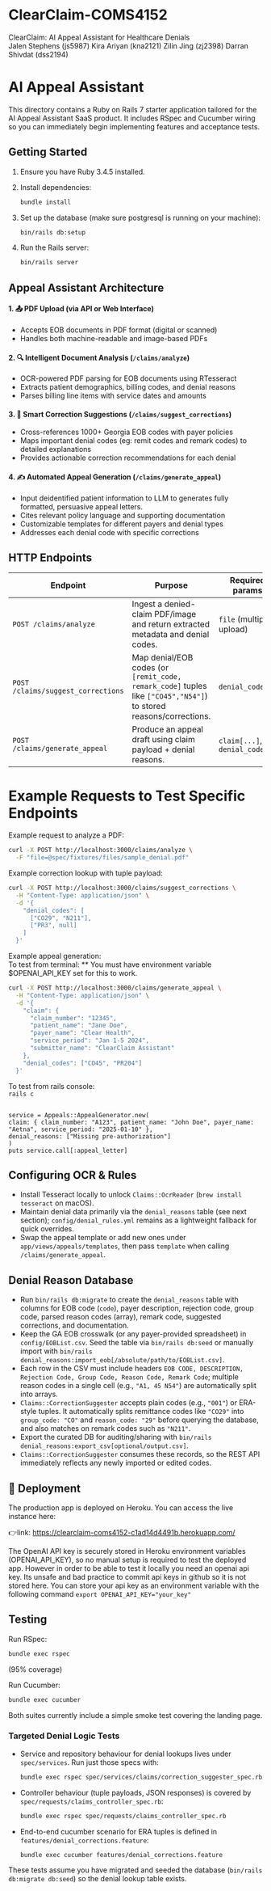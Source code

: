 # ClearClaim-COMS4152
ClearClaim: AI Appeal Assistant for Healthcare Denials  
Jalen Stephens (js5987)
Kira Ariyan (kna2121)
Zilin Jing (zj2398)
Darran Shivdat (dss2194)

# AI Appeal Assistant

This directory contains a Ruby on Rails 7 starter application tailored for the AI Appeal Assistant SaaS product. It includes RSpec and Cucumber wiring so you can immediately begin implementing features and acceptance tests.

## Getting Started

1. Ensure you have Ruby 3.4.5 installed.
2. Install dependencies:

   ```bash
   bundle install
   ```

3. Set up the database (make sure postgresql is running on your machine):

   ```bash
   bin/rails db:setup
   ```

4. Run the Rails server:

   ```bash
   bin/rails server
   ```

## Appeal Assistant Architecture

#### 1. 📤 **PDF Upload** (via API or Web Interface)
   - Accepts EOB documents in PDF format (digital or scanned)
   - Handles both machine-readable and image-based PDFs

#### 2. 🔍 **Intelligent Document Analysis** (`/claims/analyze`)
   - OCR-powered PDF parsing for EOB documents using RTesseract
   - Extracts patient demographics, billing codes, and denial reasons
   - Parses billing line items with service dates and amounts

#### 3. 🎯 **Smart Correction Suggestions** (`/claims/suggest_corrections`)
   - Cross-references 1000+ Georgia EOB codes with payer policies
   - Maps important denial codes (eg: remit codes and remark codes) to detailed explanations
   - Provides actionable correction recommendations for each denial

#### 4. ✍️ **Automated Appeal Generation** (`/claims/generate_appeal`)
   - Input deidentified patient information to LLM to generates fully formatted, persuasive appeal letters.
   - Cites relevant policy language and supporting documentation
   - Customizable templates for different payers and denial types
   - Addresses each denial code with specific corrections


<!-- - **Document intake** – `Claims::DocumentAnalyzer` routes uploads to `Claims::PdfAnalyzer` (pdf-reader/combine_pdf) or `Claims::OcrReader` (rtesseract) for text extraction.
- **Rule mapping** – `DenialRules::Repository` reads from the `denial_reasons` table (populated via `config/EOBList.csv`) and falls back to `config/denial_rules.yml` so payer logic can change without redeploys.
- **Appeal Generating** – `Appeals::AppealGenerator` queries gpt-4o-mini using an openai api key and generates appeal letters for denied claims. It takes in specific information about the case to write a strong appeal letter.
- **Storage targets** – PostgreSQL remains the system of record for claims/denials; ActiveStorage (with S3/GCS/Azure) should store original PDFs and generated appeals once wired up.
- **Async/AI** – Sidekiq is included so heavy OCR, PDF builds, or LLM calls can move to background jobs in future iterations. -->

## HTTP Endpoints

| Endpoint | Purpose | Required params |
| --- | --- | --- |
| `POST /claims/analyze` | Ingest a denied-claim PDF/image and return extracted metadata and denial codes. | `file` (multipart upload) |
| `POST /claims/suggest_corrections` | Map denial/EOB codes (or `[remit_code, remark_code]` tuples like `["CO45","N54"]`) to stored reasons/corrections. | `denial_codes[]` |
| `POST /claims/generate_appeal` | Produce an appeal draft using claim payload + denial reasons. | `claim[...]`, `denial_codes[]`

# Example Requests to Test Specific Endpoints
Example request to analyze a PDF:

```bash
curl -X POST http://localhost:3000/claims/analyze \
  -F "file=@spec/fixtures/files/sample_denial.pdf"
```

Example correction lookup with tuple payload:

```bash
curl -X POST http://localhost:3000/claims/suggest_corrections \
  -H "Content-Type: application/json" \
  -d '{
    "denial_codes": [
      ["CO29", "N211"],
      ["PR3", null]
    ]
  }'
```

Example appeal generation:  
To test from terminal:
** You must have environment variable $OPENAI_API_KEY set for this to work.
```bash
curl -X POST http://localhost:3000/claims/generate_appeal \
  -H "Content-Type: application/json" \
  -d '{
    "claim": {
      "claim_number": "12345",
      "patient_name": "Jane Doe",
      "payer_name": "Clear Health",
      "service_period": "Jan 1-5 2024",
      "submitter_name": "ClearClaim Assistant"
    },
    "denial_codes": ["CO45", "PR204"]
  }'
```
To test from rails console:  
`rails c`
```

service = Appeals::AppealGenerator.new(
claim: { claim_number: "A123", patient_name: "John Doe", payer_name: "Aetna", service_period: "2025-01-10" },
denial_reasons: ["Missing pre-authorization"]
)
puts service.call[:appeal_letter]
```


## Configuring OCR & Rules

- Install Tesseract locally to unlock `Claims::OcrReader` (`brew install tesseract` on macOS).
- Maintain denial data primarily via the `denial_reasons` table (see next section); `config/denial_rules.yml` remains as a lightweight fallback for quick overrides.
- Swap the appeal template or add new ones under `app/views/appeals/templates`, then pass `template` when calling `/claims/generate_appeal`.

## Denial Reason Database

- Run `bin/rails db:migrate` to create the `denial_reasons` table with columns for EOB code (`code`), payer description, rejection code, group code, parsed reason codes (array), remark code, suggested corrections, and documentation.
- Keep the GA EOB crosswalk (or any payer-provided spreadsheet) in `config/EOBList.csv`. Seed the table via `bin/rails db:seed` or manually import with `bin/rails denial_reasons:import_eob[/absolute/path/to/EOBList.csv]`.
- Each row in the CSV must include headers `EOB CODE, DESCRIPTION, Rejection Code, Group Code, Reason Code, Remark Code`; multiple reason codes in a single cell (e.g., `"A1, 45 N54"`) are automatically split into arrays.
- `Claims::CorrectionSuggester` accepts plain codes (e.g., `"001"`) or ERA-style tuples. It automatically splits remittance codes like `"CO29"` into `group_code: "CO"` and `reason_code: "29"` before querying the database, and also matches on remark codes such as `"N211"`.
- Export the curated DB for auditing/sharing with `bin/rails denial_reasons:export_csv[optional/output.csv]`.
- `Claims::CorrectionSuggester` consumes these records, so the REST API immediately reflects any newly imported or edited codes.

## 🚀 Deployment

The production app is deployed on Heroku.
You can access the live instance here:

👉link: https://clearclaim-coms4152-c1ad14d4491b.herokuapp.com/

The OpenAI API key is securely stored in Heroku environment variables (OPENAI_API_KEY),
so no manual setup is required to test the deployed app.
However in order to be able to test it locally you need an openai api key. Its unsafe and bad practice to commit api keys in github so it is not stored here.
You can store your api key as an environment variable with the following command
`export OPENAI_API_KEY="your_key"`


## Testing

Run RSpec:

```bash
bundle exec rspec
```
(95% coverage)

Run Cucumber:

```bash
bundle exec cucumber
```

Both suites currently include a simple smoke test covering the landing page.

### Targeted Denial Logic Tests

- Service and repository behaviour for denial lookups lives under `spec/services`. Run just those specs with:

  ```bash
  bundle exec rspec spec/services/claims/correction_suggester_spec.rb spec/services/denial_rules/repository_spec.rb
  ```

- Controller behaviour (tuple payloads, JSON responses) is covered by `spec/requests/claims_controller_spec.rb`:

  ```bash
  bundle exec rspec spec/requests/claims_controller_spec.rb
  ```

- End-to-end cucumber scenario for ERA tuples is defined in `features/denial_corrections.feature`:

  ```bash
  bundle exec cucumber features/denial_corrections.feature
  ```

These tests assume you have migrated and seeded the database (`bin/rails db:migrate db:seed`) so the denial lookup table exists.
